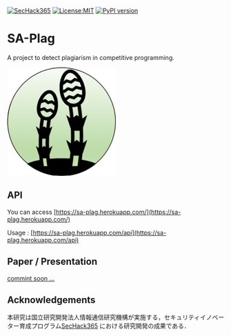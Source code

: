 [![SecHack365](https://img.shields.io/static/v1?label=SecHack365&message=2020&color=ffd700)](https://sechack365.nict.go.jp/) [![License:MIT](https://img.shields.io/badge/License-MIT-yellow.svg)](https://opensource.org/licenses/MIT) [![PyPI version](https://badge.fury.io/py/tokenizecpp.svg)](https://badge.fury.io/py/tokenizecpp)

# SA-Plag

A project to detect plagiarism in competitive programming.

<img src="./images/tsuku4.png" width="50%">

## API

You can access [https://sa-plag.herokuapp.com/](https://sa-plag.herokuapp.com/)

Usage : [https://sa-plag.herokuapp.com/api](https://sa-plag.herokuapp.com/api)

## Paper / Presentation

[commint soon ...](./resources)

## Acknowledgements

本研究は国立研究開発法人情報通信研究機構が実施する，セキュリティイノベーター育成プログラム[SecHack365](https://sechack365.nict.go.jp/) における研究開発の成果である．

